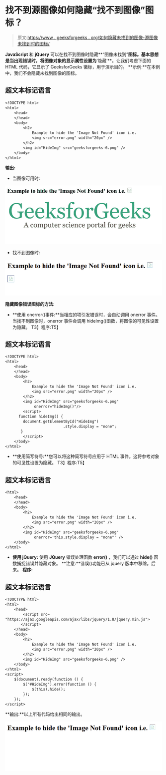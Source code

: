 # 找不到源图像如何隐藏“找不到图像”图标？

> 原文:[https://www . geeksforgeeks . org/如何隐藏未找到的图像-源图像未找到时的图标/](https://www.geeksforgeeks.org/how-to-hide-image-not-found-icon-when-source-image-is-not-found/)

**JavaScript** 和 **jQuery** 可以在找不到图像时隐藏**“图像未找到”**图标。基本思想是当出现错误时，将图像对象的显示属性设置为**‘隐藏’**。让我们考虑下面的 HTML 代码，它显示了 GeeksforGeeks 徽标，用于演示目的。
**示例:**在本例中，我们不会隐藏未找到图像的图标。

## 超文本标记语言

```htmlhtml
<!DOCTYPE html>
<html>
    <head>
    </head>
    <body>
        <h2>
            Example to hide the 'Image Not Found' icon i.e.
            <img src="error.png" width="20px" />
        </h2>
        <img id="HideImg" src="geeksforgeeks-6.png" />
    </body>
</html>
```

**输出:**

*   当图像可用时:

![](img/c3f0344e8f40e1abd60742e0c7de2ed8.png)

*   找不到图像时:

![](img/4512bd70edebf6fb3a15447c740f214a.png)

**隐藏图像错误图标的方法:**

*   **使用 onerror()事件:**当相应的项引发错误时，会自动调用 onerror 事件。当找不到图像时，onerror 事件会调用 hideImg()函数，将图像的可见性设置为隐藏。
    T3】程序:T5】

## 超文本标记语言

```htmlhtml
<!DOCTYPE html>
<html>
    <head>
    </head>
    <body>
        <h2>
            Example to hide the 'Image Not Found' icon i.e.
            <img src="error.png" width="20px" />
        </h2>
        <img id="HideImg" src="geeksforgeeks-6.png"
             onerror="hideImg()"/>
        <script>
      function hideImg() {
        document.getElementById("HideImg")
                          .style.display = "none";
       }
        </script>
    </body>
</html>
```

*   **使用简写符号:**您可以将这种简写符号应用于 HTML 事件。这将参考对象的可见性设置为隐藏。
    T3】程序:T5】

## 超文本标记语言

```htmlhtml
<html>
    <head>
    </head>
    <body>
        <h2>
            Example to hide the 'Image Not Found' icon i.e.
            <img src="error.png" width="20px" />
        </h2>
        <img id="HideImg" src="geeksforgeeks-6.png"
             onerror='this.style.display = "none"' />
    </body>
</html>   
```

*   **使用 jQuery:** 使用 **JQuery** 错误处理函数 **error()** ，我们可以通过 **hide()** 函数捕捉错误并隐藏对象。
    **注意:**错误()功能已从 jquery 版本中移除。后来。
    **程序:**

## 超文本标记语言

```htmlhtml
<!DOCTYPE html>
<html>
    <head>
        <script src=
"https://ajax.googleapis.com/ajax/libs/jquery/1.8/jquery.min.js">
       </script>
    </head>
    <body>
        <h2>
            Example to hide the 'Image Not Found' icon i.e.
            <img src="error.png" width="20px" />
        </h2>
        <img id="HideImg" src="geeksforgeeks-6.png" />
    </body>
</html>
<script>
    $(document).ready(function () {
        $("#HideImg").error(function () {
            $(this).hide();
        });
    });
</script>
```

**输出:**以上所有代码给出相同的输出。

![](img/660ce006abc93227f44006350f9a461d.png)